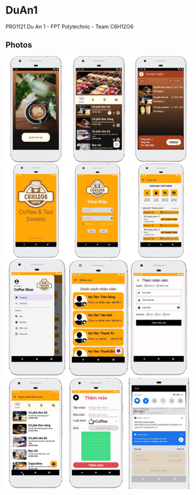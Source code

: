 # DuAn1
PRO1121 Du An 1 - FPT Polytechnic - Team C6H12O6 
## Photos
![Preview](mk1.png)
![Preview](mk2.png)
![Preview](mk3.png)
![Preview](mk4.png)
